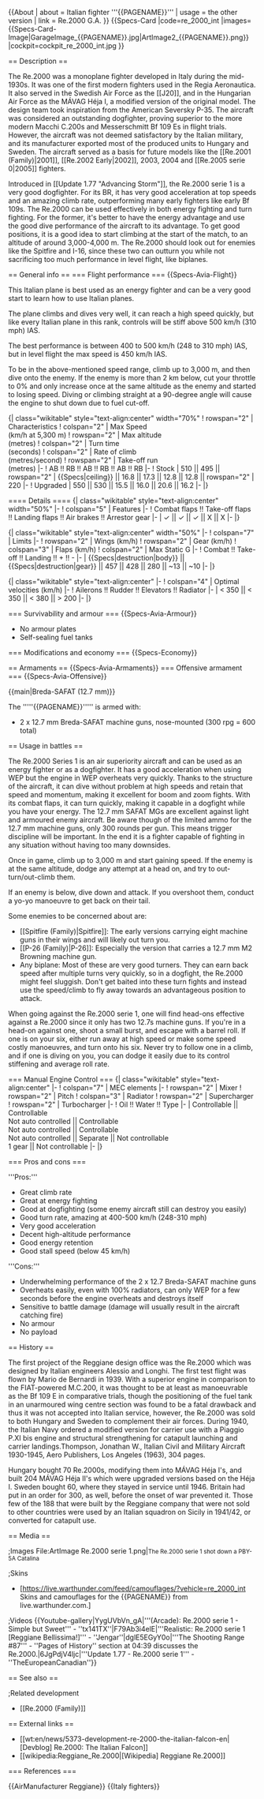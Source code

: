 {{About
| about = Italian fighter '''{{PAGENAME}}'''
| usage = the other version
| link = Re.2000 G.A.
}}
{{Specs-Card
|code=re_2000_int
|images={{Specs-Card-Image|GarageImage_{{PAGENAME}}.jpg|ArtImage2_{{PAGENAME}}.png}}
|cockpit=cockpit_re_2000_int.jpg
}}

== Description ==
<!-- ''In the description, the first part should be about the history of and the creation and combat usage of the aircraft, as well as its key features. In the second part, tell the reader about the aircraft in the game. Insert a screenshot of the vehicle, so that if the novice player does not remember the vehicle by name, he will immediately understand what kind of vehicle the article is talking about.'' -->
The Re.2000 was a monoplane fighter developed in Italy during the mid-1930s. It was one of the first modern fighters used in the Regia Aeronautica. It also served in the Swedish Air Force as the [[J20]], and in the Hungarian Air Force as the MÁVAG Héja I, a modified version of the original model. The design team took inspiration from the American Seversky P-35. The aircraft was considered an outstanding dogfighter, proving superior to the more modern Macchi C.200s and Messerschmitt Bf 109 Es in flight trials. However, the aircraft was not deemed satisfactory by the Italian military, and its manufacturer exported most of the produced units to Hungary and Sweden. The aircraft served as a basis for future models like the [[Re.2001 (Family)|2001]], [[Re.2002 Early|2002]], 2003, 2004 and [[Re.2005 serie 0|2005]] fighters.

Introduced in [[Update 1.77 "Advancing Storm"]], the Re.2000 serie 1 is a very good dogfighter. For its BR, it has very good acceleration at top speeds and an amazing climb rate, outperforming many early fighters like early Bf 109s. The Re.2000 can be used effectively in both energy fighting and turn fighting. For the former, it's better to have the energy advantage and use the good dive performance of the aircraft to its advantage. To get good positions, it is a good idea to start climbing at the start of the match, to an altitude of around 3,000-4,000 m. The Re.2000 should look out for enemies like the Spitfire and I-16, since these two can outturn you while not sacrificing too much performance in level flight, like biplanes.

== General info ==
=== Flight performance ===
{{Specs-Avia-Flight}}
<!-- ''Describe how the aircraft behaves in the air. Speed, manoeuvrability, acceleration and allowable loads - these are the most important characteristics of the vehicle.'' -->
This Italian plane is best used as an energy fighter and can be a very good start to learn how to use Italian planes.

The plane climbs and dives very well, it can reach a high speed quickly, but like every Italian plane in this rank, controls will be stiff above 500 km/h (310 mph) IAS.

The best performance is between 400 to 500 km/h (248 to 310 mph) IAS, but in level flight the max speed is 450 km/h IAS.

To be in the above-mentioned speed range, climb up to 3,000 m, and then dive onto the enemy. If the enemy is more than 2 km below, cut your throttle to 0% and only increase once at the same altitude as the enemy and started to losing speed. Diving or climbing straight at a 90-degree angle will cause the engine to shut down due to fuel cut-off.

{| class="wikitable" style="text-align:center" width="70%"
! rowspan="2" | Characteristics
! colspan="2" | Max Speed<br>(km/h at 5,300 m)
! rowspan="2" | Max altitude<br>(metres)
! colspan="2" | Turn time<br>(seconds)
! colspan="2" | Rate of climb<br>(metres/second)
! rowspan="2" | Take-off run<br>(metres)
|-
! AB !! RB !! AB !! RB !! AB !! RB
|-
! Stock
| 510 || 495 || rowspan="2" | {{Specs|ceiling}} || 16.8 || 17.3 || 12.8 || 12.8 || rowspan="2" | 220
|-
! Upgraded
| 550 || 530 || 15.5 || 16.0 || 20.6 || 16.2
|-
|}

==== Details ====
{| class="wikitable" style="text-align:center" width="50%"
|-
! colspan="5" | Features
|-
! Combat flaps !! Take-off flaps !! Landing flaps !! Air brakes !! Arrestor gear
|-
| ✓ || ✓ || ✓ || X || X     <!-- ✓ -->
|-
|}

{| class="wikitable" style="text-align:center" width="50%"
|-
! colspan="7" | Limits
|-
! rowspan="2" | Wings (km/h)
! rowspan="2" | Gear (km/h)
! colspan="3" | Flaps (km/h)
! colspan="2" | Max Static G
|-
! Combat !! Take-off !! Landing !! + !! -
|-
| {{Specs|destruction|body}} || {{Specs|destruction|gear}} || 457 || 428 || 280 || ~13 || ~10
|-
|}

{| class="wikitable" style="text-align:center"
|-
! colspan="4" | Optimal velocities (km/h)
|-
! Ailerons !! Rudder !! Elevators !! Radiator
|-
| < 350 || < 350 || < 380 || > 200
|-
|}

=== Survivability and armour ===
{{Specs-Avia-Armour}}
<!-- ''Examine the survivability of the aircraft. Note how vulnerable the structure is and how secure the pilot is, whether the fuel tanks are armoured, etc. Describe the armour, if there is any, and also mention the vulnerability of other critical aircraft systems.'' -->

* No armour plates
* Self-sealing fuel tanks

=== Modifications and economy ===
{{Specs-Economy}}

== Armaments ==
{{Specs-Avia-Armaments}}
=== Offensive armament ===
{{Specs-Avia-Offensive}}
<!-- ''Describe the offensive armament of the aircraft, if any. Describe how effective the cannons and machine guns are in a battle, and also what belts or drums are better to use. If there is no offensive weaponry, delete this subsection.'' -->
{{main|Breda-SAFAT (12.7 mm)}}

The '''''{{PAGENAME}}''''' is armed with:

* 2 x 12.7 mm Breda-SAFAT machine guns, nose-mounted (300 rpg = 600 total)

== Usage in battles ==
<!-- ''Describe the tactics of playing in the aircraft, the features of using aircraft in a team and advice on tactics. Refrain from creating a "guide" - do not impose a single point of view, but instead, give the reader food for thought. Examine the most dangerous enemies and give recommendations on fighting them. If necessary, note the specifics of the game in different modes (AB, RB, SB).'' -->

The Re.2000 Series 1 is an air superiority aircraft and can be used as an energy fighter or as a dogfighter. It has a good acceleration when using WEP but the engine in WEP overheats very quickly. Thanks to the structure of the aircraft, it can dive without problem at high speeds and retain that speed and momentum, making it excellent for boom and zoom fights. With its combat flaps, it can turn quickly, making it capable in a dogfight while you have your energy. The 12.7 mm SAFAT MGs are excellent against light and armoured enemy aircraft. Be aware though of the limited ammo for the 12.7 mm machine guns, only 300 rounds per gun. This means trigger discipline will be important. In the end it is a fighter capable of fighting in any situation without having too many downsides.

Once in game, climb up to 3,000 m and start gaining speed. If the enemy is at the same altitude, dodge any attempt at a head on, and try to out-turn/out-climb them.

If an enemy is below, dive down and attack. If you overshoot them, conduct a yo-yo manoeuvre to get back on their tail.

Some enemies to be concerned about are:

* [[Spitfire (Family)|Spitfire]]: The early versions carrying eight machine guns in their wings and will likely out turn you.
* [[P-26 (Family)|P-26]]: Especially the version that carries a 12.7 mm M2 Browning machine gun.
* Any biplane: Most of these are very good turners. They can earn back speed after multiple turns very quickly, so in a dogfight, the Re.2000 might feel sluggish. Don't get baited into these turn fights and instead use the speed/climb to fly away towards an advantageous position to attack.

When going against the Re.2000 serie 1, one will find head-ons effective against a Re.2000 since it only has two 12.7s machine guns. If you're in a head-on against one, shoot a small burst, and escape with a barrel roll. If one is on your six, either run away at high speed or make some speed costly manoeuvres, and turn onto his six. Never try to follow one in a climb, and if one is diving on you, you can dodge it easily due to its control stiffening and average roll rate.

=== Manual Engine Control ===
{| class="wikitable" style="text-align:center"
|-
! colspan="7" | MEC elements
|-
! rowspan="2" | Mixer
! rowspan="2" | Pitch
! colspan="3" | Radiator
! rowspan="2" | Supercharger
! rowspan="2" | Turbocharger
|-
! Oil !! Water !! Type
|-
| Controllable || Controllable<br>Not auto controlled || Controllable<br>Not auto controlled || Controllable<br>Not auto controlled || Separate || Not controllable<br>1 gear || Not controllable
|-
|}

=== Pros and cons ===
<!-- ''Summarise and briefly evaluate the vehicle in terms of its characteristics and combat effectiveness. Mark its pros and cons in the bulleted list. Try not to use more than 6 points for each of the characteristics. Avoid using categorical definitions such as "bad", "good" and the like - use substitutions with softer forms such as "inadequate" and "effective".'' -->

'''Pros:'''

* Great climb rate
* Great at energy fighting
* Good at dogfighting (some enemy aircraft still can destroy you easily)
* Good turn rate, amazing at 400-500 km/h (248-310 mph)
* Very good acceleration
* Decent high-altitude performance
* Good energy retention
* Good stall speed (below 45 km/h)

'''Cons:'''

* Underwhelming performance of the 2 x 12.7 Breda-SAFAT machine guns
* Overheats easily, even with 100% radiators, can only WEP for a few seconds before the engine overheats and destroys itself
* Sensitive to battle damage (damage will usually result in the aircraft catching fire)
* No armour
* No payload

== History ==
<!-- ''Describe the history of the creation and combat usage of the aircraft in more detail than in the introduction. If the historical reference turns out to be too long, take it to a separate article, taking a link to the article about the vehicle and adding a block "/History" (example: <nowiki>https://wiki.warthunder.com/(Vehicle-name)/History</nowiki>) and add a link to it here using the <code>main</code> template. Be sure to reference text and sources by using <code><nowiki><ref></ref></nowiki></code>, as well as adding them at the end of the article with <code><nowiki><references /></nowiki></code>. This section may also include the vehicle's dev blog entry (if applicable) and the in-game encyclopedia description (under <code><nowiki>=== In-game description ===</nowiki></code>, also if applicable).'' -->

The first project of the Reggiane design office was the Re.2000 which was designed by Italian engineers Alessio and Longhi. The first test flight was flown by Mario de Bernardi in 1939. With a superior engine in comparison to the FIAT-powered M.C.200, it was thought to be at least as manoeuvrable as the Bf 109 E in comparative trials, though the positioning of the fuel tank in an unarmoured wing centre section was found to be a fatal drawback and thus it was not accepted into Italian service, however, the Re.2000 was sold to both Hungary and Sweden to complement their air forces. During 1940, the Italian Navy ordered a modified version for carrier use with a Piaggio P.XI bis engine and structural strengthening for catapult launching and carrier landings.<ref>Thompson, Jonathan W., Italian Civil and Military Aircraft 1930-1945, Aero Publishers, Los Angeles (1963), 304 pages.</ref>

Hungary bought 70 Re.2000s, modifying them into MÁVAG Héja I's, and built 204 MÁVAG Héja II's which were upgraded versions based on the Héja I. Sweden bought 60, where they stayed in service until 1946. Britain had put in an order for 300, as well, before the onset of war prevented it. Those few of the 188 that were built by the Reggiane company that were not sold to other countries were used by an Italian squadron on Sicily in 1941/42, or converted for catapult use.

== Media ==
<!-- ''Excellent additions to the article would be video guides, screenshots from the game, and photos.'' -->

;Images
<gallery mode="packed-hover" heights="200">
File:ArtImage Re.2000 serie 1.png|<small>The Re.2000 serie 1 shot down a PBY-5A Catalina</small>
</gallery>

;Skins

* [https://live.warthunder.com/feed/camouflages/?vehicle=re_2000_int Skins and camouflages for the {{PAGENAME}} from live.warthunder.com.]

;Videos
{{Youtube-gallery|YygUVbVn_gA|'''(Arcade): Re.2000 serie 1 - Simple but Sweet''' - ''tx141TX''|F79Ab3i4elE|'''Realistic: Re.2000 serie 1 [Reggiane Bellissima!]''' - ''Jengar''|dglE5EGyY0o|'''The Shooting Range #87''' - ''Pages of History'' section at 04:39 discusses the Re.2000.|6JgPdjV4ljc|'''Update 1.77 - Re.2000 serie 1''' - ''TheEuropeanCanadian''}}

== See also ==
<!-- ''Links to the articles on the War Thunder Wiki that you think will be useful for the reader, for example:''
* ''reference to the series of the aircraft;''
* ''links to approximate analogues of other nations and research trees.'' -->

;Related development

* [[Re.2000 (Family)]]

== External links ==
<!-- ''Paste links to sources and external resources, such as:''
* ''topic on the official game forum;''
* ''other literature.'' -->

* [[wt:en/news/5373-development-re-2000-the-italian-falcon-en|[Devblog] Re.2000: The Italian Falcon]]
* [[wikipedia:Reggiane_Re.2000|[Wikipedia] Reggiane Re.2000]]

=== References ===
<references />

{{AirManufacturer Reggiane}}
{{Italy fighters}}